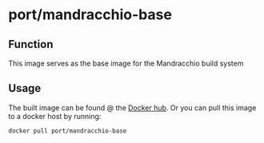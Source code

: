 # port/mandracchio-base

## Function

This image serves as the base image for the Mandracchio build system

## Usage

The built image can be found @ the [Docker hub](https://hub.docker.com/r/port/mandracchio-base/). Or you can pull this image to a docker host by running:
```bash
docker pull port/mandracchio-base
```
